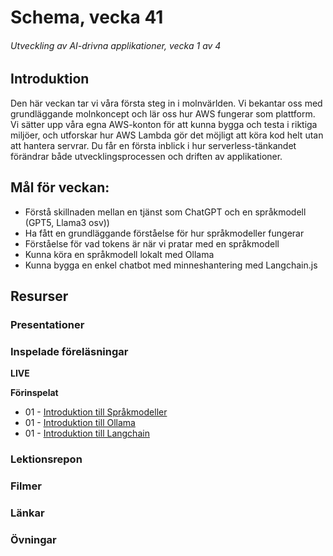 # Schema, vecka 41
###### Utveckling av AI-drivna applikationer, vecka 1 av 4

## Introduktion

Den här veckan tar vi våra första steg in i molnvärlden. Vi bekantar oss med grundläggande molnkoncept och lär oss hur AWS fungerar som plattform. Vi sätter upp våra egna AWS-konton för att kunna bygga och testa i riktiga miljöer, och utforskar hur AWS Lambda gör det möjligt att köra kod helt utan att hantera servrar. Du får en första inblick i hur serverless-tänkandet förändrar både utvecklingsprocessen och driften av applikationer.

## Mål för veckan:

* Förstå skillnaden mellan en tjänst som ChatGPT och en språkmodell (GPT5, Llama3 osv))
* Ha fått en grundläggande förståelse för hur språkmodeller fungerar
* Förståelse för vad tokens är när vi pratar med en språkmodell
* Kunna köra en språkmodell lokalt med Ollama
* Kunna bygga en enkel chatbot med minneshantering med Langchain.js

## Resurser

### Presentationer


### Inspelade föreläsningar

**LIVE**

**Förinspelat**

* 01 - [Introduktion till Språkmodeller](https://vimeo.com/1122239243/8379069134)
* 01 - [Introduktion till Ollama](https://vimeo.com/1123227123/7994dc9516)
* 01 - [Introduktion till Langchain](https://vimeo.com/1123227219/ea9448fbc5)


### Lektionsrepon


### Filmer


### Länkar


### Övningar 

